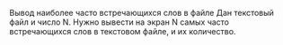 Вывод наиболее часто встречающихся слов в файле
Дан текстовый файл и число N.
Нужно вывести на экран N самых часто встречающихся слов в текстовом файле, и их количество.
